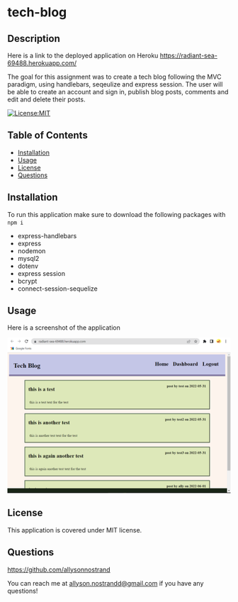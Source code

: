 # tech-blog

## Description 

Here is a link to the deployed application on Heroku
https://radiant-sea-69488.herokuapp.com/

The goal for this assignment was to create a tech blog following the MVC paradigm, using handlebars, seqeulize and express session. The user will be able to create an account and sign in, publish blog posts, comments and edit and delete their posts. 

[![License:MIT](https://img.shields.io/badge/License-MIT-yellow.svg)](https://opensource.org/licenses/MIT)

## Table of Contents
- [Installation](#installation)
- [Usage](#usage)
- [License](#license)
- [Questions](#questions)

## Installation

To run this application make sure to download the following packages with ```npm i```
- express-handlebars
- express
- nodemon
- mysql2
- dotenv
- express session
- bcrypt
- connect-session-sequelize

## Usage

Here is a screenshot of the application

<img src="./public/images/tech-blog-sc-1.png">

## License

This application is covered under MIT license. 

## Questions

https://github.com/allysonnostrand

You can reach me at allyson.nostrandd@gmail.com if you have any questions!